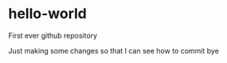 # hello-world
First ever github repository

Just making some changes so that I can see how to commit
bye
